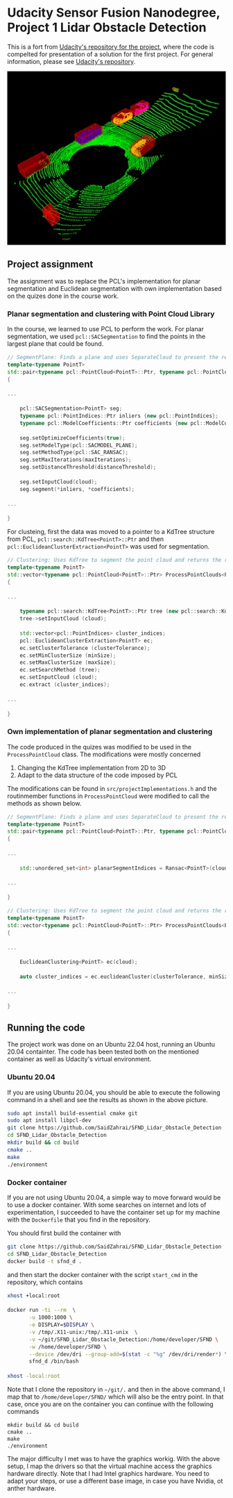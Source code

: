 # Udacity Sensor Fusion Nanodegree, Project 1 Lidar Obstacle Detection

This is a fort from [Udacity's repository for the project](https://github.com/udacity/SFND_Lidar_Obstacle_Detection), where the code is compelted for presentation of a solution for the first project. For general information, please see [Udacity's repository](https://github.com/udacity/SFND_Lidar_Obstacle_Detection).

<img src="media/Viewer.gif" width="700" height="400" />


## Project assignment
The assignment was to replace the PCL's implementation for planar segmentation and Euclidean segmentation with own implementation based on the quizes done in the course work.

### Planar segmentation and clustering with Point Cloud Library
In the course, we learned to use PCL to perform the work. For planar segmentation, we used `pcl::SACSegmentation` to find the points in the largest plane that could be found.
```C++
// SegmentPlane: Finds a plane and uses SeparateCloud to present the results as two separate point clouds
template<typename PointT>
std::pair<typename pcl::PointCloud<PointT>::Ptr, typename pcl::PointCloud<PointT>::Ptr> ProcessPointClouds<PointT>::SegmentPlane(typename pcl::PointCloud<PointT>::Ptr cloud, int maxIterations, float distanceThreshold)
{

...

    pcl::SACSegmentation<PointT> seg;
    typename pcl::PointIndices::Ptr inliers {new pcl::PointIndices};
    typename pcl::ModelCoefficients::Ptr coefficients {new pcl::ModelCoefficients};

    seg.setOptimizeCoefficients(true);
    seg.setModelType(pcl::SACMODEL_PLANE);
    seg.setMethodType(pcl::SAC_RANSAC);
    seg.setMaxIterations(maxIterations);
    seg.setDistanceThreshold(distanceThreshold);

    seg.setInputCloud(cloud);
    seg.segment(*inliers, *coefficients);

...

}
```

For clusteing, first the data was moved to a pointer to a KdTree structure from PCL, `pcl::search::KdTree<PointT>::Ptr` and then `pcl::EuclideanClusterExtraction<PointT>` was used for segmentation.

```C++
// Clustering: Uses KdTree to segment the point cloud and returns the result as a vector of point clouds of the segments
template<typename PointT>
std::vector<typename pcl::PointCloud<PointT>::Ptr> ProcessPointClouds<PointT>::Clustering(typename pcl::PointCloud<PointT>::Ptr cloud, float clusterTolerance, int minSize, int maxSize)
{

...

    typename pcl::search::KdTree<PointT>::Ptr tree (new pcl::search::KdTree<PointT>);
    tree->setInputCloud (cloud);

    std::vector<pcl::PointIndices> cluster_indices;
    pcl::EuclideanClusterExtraction<PointT> ec;
    ec.setClusterTolerance (clusterTolerance);
    ec.setMinClusterSize (minSize);
    ec.setMaxClusterSize (maxSize);
    ec.setSearchMethod (tree);
    ec.setInputCloud (cloud);
    ec.extract (cluster_indices);

...

}
```

### Own implementation of planar segmentation and clustering
The code produced in the quizes was modified to be used in the `ProcessPointCloud` class. The modifications were mostly concerned

1. Changing the KdTree implementation from 2D to 3D
2. Adapt to the data structure of the code imposed by PCL

The modifications can be found in `src/projectImplementations.h` and the routinmember functions in `ProcessPointCloud` were modified to call the methods as shown below.

```C++
// SegmentPlane: Finds a plane and uses SeparateCloud to present the results as two separate point clouds
template<typename PointT>
std::pair<typename pcl::PointCloud<PointT>::Ptr, typename pcl::PointCloud<PointT>::Ptr> ProcessPointClouds<PointT>::SegmentPlane(typename pcl::PointCloud<PointT>::Ptr cloud, int maxIterations, float distanceThreshold)
{

...

    std::unordered_set<int> planarSegmentIndices = Ransac<PointT>(cloud, maxIterations, distanceThreshold);

...

}
```


```C++
// Clustering: Uses KdTree to segment the point cloud and returns the result as a vector of point clouds of the segments
template<typename PointT>
std::vector<typename pcl::PointCloud<PointT>::Ptr> ProcessPointClouds<PointT>::Clustering(typename pcl::PointCloud<PointT>::Ptr cloud, float clusterTolerance, int minSize, int maxSize)
{

...

    EuclideanClustering<PointT> ec(cloud);

    auto cluster_indices = ec.euclideanCluster(clusterTolerance, minSize, maxSize);

...

}
```

## Running the code

The project work was done on an Ubuntu 22.04 host, running an Ubuntu 20.04 containter. The code has been tested both on the mentioned container as well as Udacity's virtual environment.

### Ubuntu 20.04
If you are using Ubuntu 20.04, you should be able to execute the following command in a shell and see the results as shown in the above picture.

```sh
sudo apt install build-essential cmake git
sudo apt install libpcl-dev
git clone https://github.com/SaidZahrai/SFND_Lidar_Obstacle_Detection 
cd SFND_Lidar_Obstacle_Detection 
mkdir build && cd build
cmake ..
make
./environment
```

### Docker container
If you are not using Ubuntu 20.04, a simple way to move forward would be to use a docker container. With some searches on internet and lots of experimentation, I succeeded to have the container set up for my machine with the `Dockerfile` that you find in the repository.

You should first build the container with
```sh
git clone https://github.com/SaidZahrai/SFND_Lidar_Obstacle_Detection 
cd SFND_Lidar_Obstacle_Detection 
docker build -t sfnd_d .
```
and then start the docker container with the script `start_cmd` in the repository, which contains
```sh
xhost +local:root

docker run -ti --rm  \
       -u 1000:1000 \
       -e DISPLAY=$DISPLAY \
       -v /tmp/.X11-unix:/tmp/.X11-unix  \
       -v ~/git/SFND_Lidar_Obstacle_Detection:/home/developer/SFND \
       -w /home/developer/SFND \
       --device /dev/dri --group-add=$(stat -c "%g" /dev/dri/render*) \
       sfnd_d /bin/bash
       
xhost -local:root
```
Note that I clone the repository in `~/git/.` and then in the above command, I map that to `/home/developer/SFND/` which will also be the entry point. In that case, once you are on the container you can continue with the following commands
```
mkdir build && cd build
cmake ..
make
./environment
```

The major difficulty I met was to have the graphics workig. With the above setup, I map the drivers so that the virtual machine access the graphics hardware directly. Note that I had Intel graphics hardware. You need to adapt your steps, or use a different base image, in case you have Nvidia, ot anther hardware.
